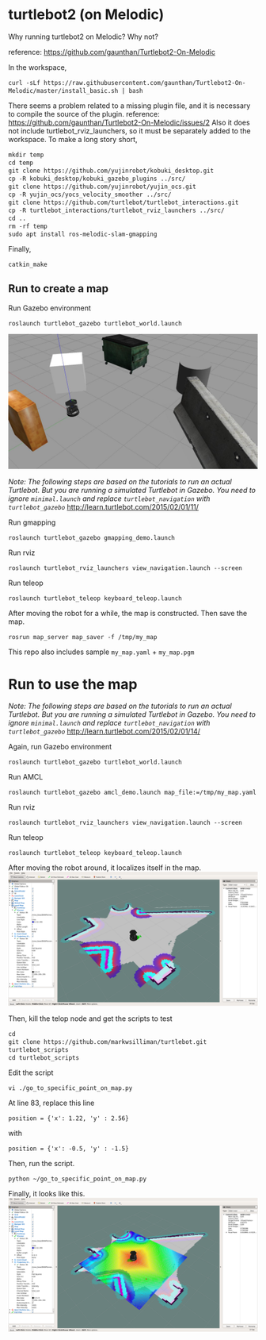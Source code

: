 # turtlebot2 (on Melodic)

Why running turtlebot2 on Melodic? Why not?

reference: https://github.com/gaunthan/Turtlebot2-On-Melodic

In the workspace,
```
curl -sLf https://raw.githubusercontent.com/gaunthan/Turtlebot2-On-Melodic/master/install_basic.sh | bash
```

There seems a problem related to a missing plugin file, and it is necessary to compile the source of the plugin.
reference: https://github.com/gaunthan/Turtlebot2-On-Melodic/issues/2
Also it does not include turtlebot_rviz_launchers, so it must be separately added to the workspace.
To make a long story short,
```
mkdir temp
cd temp
git clone https://github.com/yujinrobot/kobuki_desktop.git
cp -R kobuki_desktop/kobuki_gazebo_plugins ../src/
git clone https://github.com/yujinrobot/yujin_ocs.git
cp -R yujin_ocs/yocs_velocity_smoother ../src/
git clone https://github.com/turtlebot/turtlebot_interactions.git
cp -R turtlebot_interactions/turtlebot_rviz_launchers ../src/
cd ..
rm -rf temp
sudo apt install ros-melodic-slam-gmapping
```

Finally,
```
catkin_make
```

## Run to create a map

Run Gazebo environment
```
roslaunch turtlebot_gazebo turtlebot_world.launch
```
![](./gazebo.jpg)

_Note: The following steps are based on the tutorials to run an actual Turtlebot.
But you are running a simulated Turtlebot in Gazebo. You need to ignore `minimal.launch` and replace `turtlebot_navigation` with `turtlebot_gazebo`_
http://learn.turtlebot.com/2015/02/01/11/

Run gmapping
```
roslaunch turtlebot_gazebo gmapping_demo.launch
```
Run rviz
```
roslaunch turtlebot_rviz_launchers view_navigation.launch --screen
```
Run teleop
```
roslaunch turtlebot_teleop keyboard_teleop.launch
```

After moving the robot for a while, the map is constructed. Then save the map.
```
rosrun map_server map_saver -f /tmp/my_map
```
This repo also includes sample `my_map.yaml` + `my_map.pgm`

# Run to use the map

_Note: The following steps are based on the tutorials to run an actual Turtlebot.
But you are running a simulated Turtlebot in Gazebo. You need to ignore `minimal.launch` and replace `turtlebot_navigation` with `turtlebot_gazebo`_
http://learn.turtlebot.com/2015/02/01/14/

Again, run Gazebo environment
```
roslaunch turtlebot_gazebo turtlebot_world.launch
```
Run AMCL
```
roslaunch turtlebot_gazebo amcl_demo.launch map_file:=/tmp/my_map.yaml
```
Run rviz
```
roslaunch turtlebot_rviz_launchers view_navigation.launch --screen
```
Run teleop
```
roslaunch turtlebot_teleop keyboard_teleop.launch
```
After moving the robot around, it localizes itself in the map.
![](./slam.png)

Then, kill the telop node and get the scripts to test
```
cd
git clone https://github.com/markwsilliman/turtlebot.git turtlebot_scripts
cd turtlebot_scripts
```

Edit the script
```
vi ./go_to_specific_point_on_map.py
```
At line 83, replace this line
```
position = {'x': 1.22, 'y' : 2.56}
```
with
```
position = {'x': -0.5, 'y' : -1.5}
```
Then, run the script.

```
python ~/go_to_specific_point_on_map.py
```

Finally, it looks like this.
![](./slam2.png)
